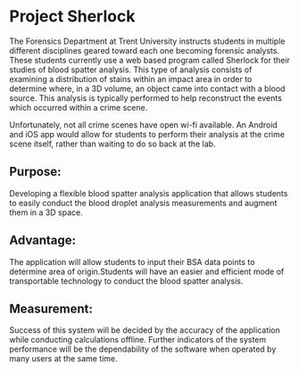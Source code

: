 # Project Sherlock

The Forensics Department at Trent University instructs students in multiple different disciplines geared toward each one becoming forensic analysts. These students currently use a web based program called Sherlock for their studies of blood spatter analysis. This type of analysis consists of examining a distribution of stains within an impact area in order to determine where, in a 3D volume, an object came into contact with a blood source. This analysis is typically performed to help reconstruct the events which occurred within a crime scene. 

Unfortunately, not all crime scenes have open wi-fi available. An Android and iOS app would allow for students to perform their analysis at the crime scene itself, rather than waiting to do so back at the lab. 
## Purpose: 
Developing a flexible blood spatter analysis application that allows students to easily conduct the blood droplet analysis measurements and augment them in a 3D space. 
## Advantage: 
The application will allow students to input their BSA data points to determine area of origin.Students will have an easier and efficient mode of transportable technology to conduct the blood spatter analysis. 
## Measurement: 
Success of this system will be decided by the accuracy of the application while conducting calculations offline. Further indicators of the system performance will be the dependability of the software when operated by many users at the same time.

